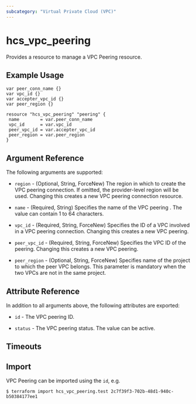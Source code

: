 ```yaml
---
subcategory: "Virtual Private Cloud (VPC)"
---
```


# hcs_vpc_peering

Provides a resource to manage a VPC Peering resource.

## Example Usage

 ```hcl
 var peer_conn_name {}
 var vpc_id {}
 var accepter_vpc_id {}
 var peer_region {}
 
resource "hcs_vpc_peering" "peering" {
  name        = var.peer_conn_name
  vpc_id      = var.vpc_id
  peer_vpc_id = var.accepter_vpc_id
  peer_region = var.peer_region
}
 ```

## Argument Reference

The following arguments are supported:

* `region` - (Optional, String, ForceNew) The region in which to create the VPC peering connection. If omitted, the
  provider-level region will be used. Changing this creates a new VPC peering connection resource.

* `name` - (Required, String) Specifies the name of the VPC peering . The value can contain 1 to 64
  characters.

* `vpc_id` - (Required, String, ForceNew) Specifies the ID of a VPC involved in a VPC peering connection. Changing this
  creates a new VPC peering.

* `peer_vpc_id` - (Required, String, ForceNew) Specifies the VPC ID of the peering. Changing this creates a new
  VPC peering.

* `peer_region` - (Optional, String, ForceNew) Specifies name of the project to which the peer VPC belongs. This parameter is 
  mandatory when the two VPCs are not in the same project.

## Attribute Reference

In addition to all arguments above, the following attributes are exported:

* `id` - The VPC peering ID.

* `status` - The VPC peering status. The value can be active.

## Timeouts

## Import

VPC Peering can be imported using the `id`, e.g.

```
$ terraform import hcs_vpc_peering.test 2c7f39f3-702b-48d1-940c-b50384177ee1
```